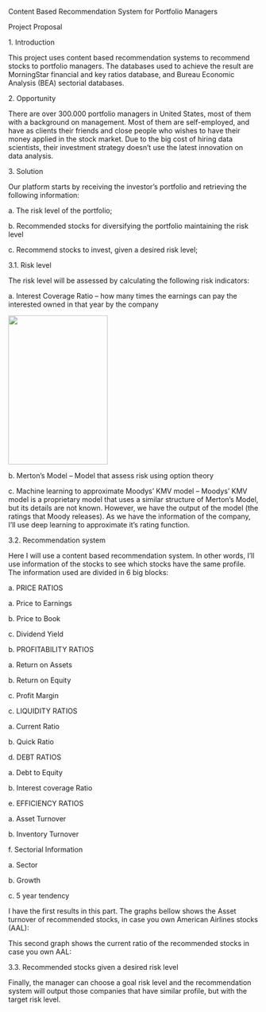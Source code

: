 <p>Content Based Recommendation System for Portfolio Managers</p>

<p>Project Proposal</p>

<p>1. Introduction</p>

<p>This project uses content based recommendation systems to recommend stocks to portfolio managers. The databases used to achieve the result are MorningStar financial and key ratios database, and Bureau Economic Analysis (BEA) sectorial databases. </p>

<p>2. Opportunity</p>

<p>There are over 300.000 portfolio managers in United States, most of them with a background on management. Most of them are self-employed, and have as clients their friends and close people who wishes to have their money applied in the stock market. Due to the big cost of hiring data scientists, their investment strategy doesn’t use the latest innovation on data analysis.</p>

<p>3. Solution</p>

<p>Our platform starts by receiving the investor’s portfolio and retrieving the following information:</p>

<p>a. The risk level of the portfolio;</p>

<p>b. Recommended stocks for diversifying the portfolio maintaining the risk level</p>

<p>c. Recommend stocks to invest, given a desired risk level; </p>

<p>3.1. Risk level </p>

<p>The risk level will be assessed by calculating the following risk indicators:</p>

<p>a. Interest Coverage Ratio – how many times the earnings can pay the interested owned in that year by the company</p>

<img src="viniciuspantoja/TDI_project_V1/aal_interest_coverage.png" width="200px" height="300px" />

<p>b. Merton’s Model – Model that assess risk using option theory</p>

<p>c. Machine learning to approximate Moodys’ KMV model – Moodys’ KMV model is a proprietary model that uses a similar structure of Merton’s Model, but its details are not known. However, we have the output of the model (the ratings that Moody releases). As we have the information of the company, I’ll use deep learning to approximate it’s rating function. </p>

<p>3.2. Recommendation system</p>

<p>Here I will use a content based recommendation system. In other words, I’ll use information of the stocks to see which stocks have the same profile. The information used are divided in 6 big blocks:</p>

<p>a. PRICE RATIOS</p>

<p>a. Price to Earnings</p>

<p>b. Price to Book</p>

<p>c. Dividend Yield</p>

<p>b. PROFITABILITY RATIOS</p>

<p>a. Return on Assets</p>

<p>b. Return on Equity</p>

<p>c. Profit Margin</p>

<p>c. LIQUIDITY RATIOS</p>

<p>a. Current Ratio</p>

<p>b. Quick Ratio</p>

<p>d. DEBT RATIOS</p>

<p>a. Debt to Equity</p>

<p>b. Interest coverage Ratio</p>

<p>e. EFFICIENCY RATIOS</p>

<p>a. Asset Turnover</p>

<p>b. Inventory Turnover</p>

<p>f. Sectorial Information</p>

<p>a. Sector</p>

<p>b. Growth</p>

<p>c. 5 year tendency</p>

<p>I have the first results in this part. The graphs bellow shows the Asset turnover of recommended stocks, in case you own American Airlines stocks (AAL):</p>

<p>This second graph shows the current ratio of the recommended stocks in case you own AAL:</p>

<p>3.3. Recommended stocks given a desired risk level</p>

<p>Finally, the manager can choose a goal risk level and the recommendation system will output those companies that have similar profile, but with the target risk level. </p>
